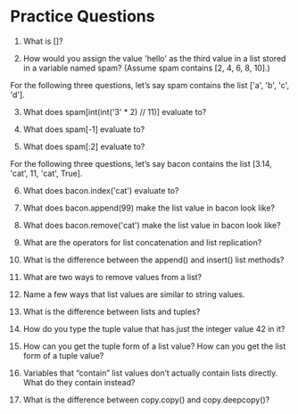 # Practice Questions

1. What is []?

2. How would you assign the value 'hello' as the third value in a list stored in a variable named spam? (Assume spam contains [2, 4, 6, 8, 10].)

For the following three questions, let’s say spam contains the list ['a', 'b', 'c', 'd'].

3. What does spam[int(int('3' * 2) // 11)] evaluate to?

4. What does spam[-1] evaluate to?

5. What does spam[:2] evaluate to?

For the following three questions, let’s say bacon contains the list [3.14, 'cat', 11, 'cat', True].

6. What does bacon.index('cat') evaluate to?

7. What does bacon.append(99) make the list value in bacon look like?

8. What does bacon.remove('cat') make the list value in bacon look like?

9. What are the operators for list concatenation and list replication?

10. What is the difference between the append() and insert() list methods?

11. What are two ways to remove values from a list?

12. Name a few ways that list values are similar to string values.

13. What is the difference between lists and tuples?

14. How do you type the tuple value that has just the integer value 42 in it?

15. How can you get the tuple form of a list value? How can you get the list form of a tuple value?

16. Variables that “contain” list values don’t actually contain lists directly. What do they contain instead?

17. What is the difference between copy.copy() and copy.deepcopy()?
